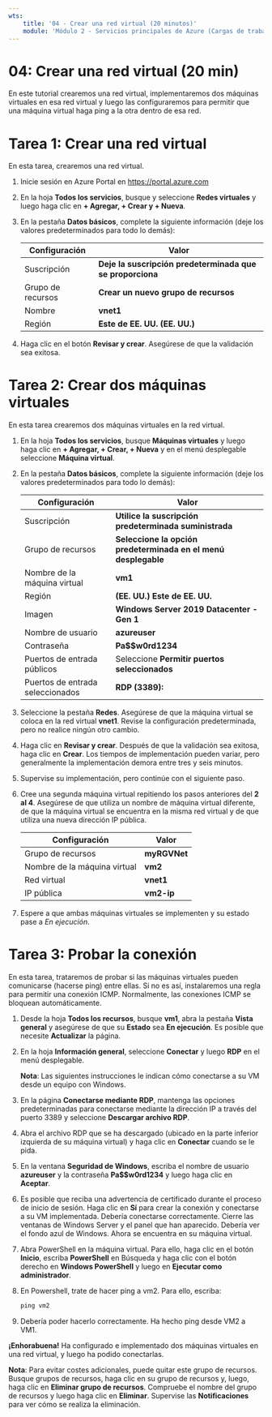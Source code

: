 ```yaml
---
wts:
    title: '04 - Crear una red virtual (20 minutos)'
    module: 'Módulo 2 - Servicios principales de Azure (Cargas de trabajo)'
---
```

# 04: Crear una red virtual (20 min)

En este tutorial crearemos una red virtual, implementaremos dos máquinas virtuales en esa red virtual y luego las configuraremos para permitir que una máquina virtual haga ping a la otra dentro de esa red.

# Tarea 1: Crear una red virtual 

En esta tarea, crearemos una red virtual. 

1. Inicie sesión en Azure Portal en <a href="https://portal.azure.com" target="_blank"><span style="color: #0066cc;" color="#0066cc">https://portal.azure.com</span></a>

2. En la hoja **Todos los servicios**, busque y seleccione **Redes virtuales** y luego haga clic en **+ Agregar, + Crear y + Nueva**. 

3. En la pestaña **Datos básicos**, complete la siguiente información (deje los valores predeterminados para todo lo demás):

    | Configuración | Valor | 
    | --- | --- |
    | Suscripción | **Deje la suscripción predeterminada que se proporciona** |
    | Grupo de recursos | **Crear un nuevo grupo de recursos** |
    | Nombre | **vnet1** |
    | Región | **Este de EE. UU. (EE. UU.)** |
    
   
4. Haga clic en el botón **Revisar y crear**. Asegúrese de que la validación sea exitosa.


# Tarea 2: Crear dos máquinas virtuales

En esta tarea crearemos dos máquinas virtuales en la red virtual. 

1. En la hoja **Todos los servicios**, busque **Máquinas virtuales** y luego haga clic en **+ Agregar, + Crear, + Nueva** y en el menú desplegable seleccione **Máquina virtual**. 

2. En la pestaña **Datos básicos**, complete la siguiente información (deje los valores predeterminados para todo lo demás):

   | Configuración | Valor | 
   | --- | --- |
   | Suscripción | **Utilice la suscripción predeterminada suministrada** |
   | Grupo de recursos |  **Seleccione la opción predeterminada en el menú desplegable** |
   | Nombre de la máquina virtual | **vm1**|
   | Región | **(EE. UU.) Este de EE. UU.** |
   | Imagen | **Windows Server 2019 Datacenter - Gen 1** |
   | Nombre de usuario| **azureuser** |
   | Contraseña| **Pa$$w0rd1234** |
   | Puertos de entrada públicos| Seleccione **Permitir puertos seleccionados**  |
   | Puertos de entrada seleccionados| **RDP (3389):** |
   

3. Seleccione la pestaña **Redes**. Asegúrese de que la máquina virtual se coloca en la red virtual **vnet1**. Revise la configuración predeterminada, pero no realice ningún otro cambio. 

4. Haga clic en **Revisar y crear**. Después de que la validación sea exitosa, haga clic en **Crear**. Los tiempos de implementación pueden variar, pero generalmente la implementación demora entre tres y seis minutos.

5. Supervise su implementación, pero continúe con el siguiente paso. 

6. Cree una segunda máquina virtual repitiendo los pasos anteriores del **2 al 4**. Asegúrese de que utiliza un nombre de máquina virtual diferente, de que la máquina virtual se encuentra en la misma red virtual y de que utiliza una nueva dirección IP pública.

    | Configuración | Valor |
    | --- | --- |
    | Grupo de recursos | **myRGVNet** |
    | Nombre de la máquina virtual |  **vm2** |
    | Red virtual | **vnet1** |
    | IP pública | **vm2-ip** |

7. Espere a que ambas máquinas virtuales se implementen y su estado pase a *En ejecución*.

# Tarea 3: Probar la conexión 

En esta tarea, trataremos de probar si las máquinas virtuales pueden comunicarse (hacerse ping) entre ellas. Si no es así, instalaremos una regla para permitir una conexión ICMP. Normalmente, las conexiones ICMP se bloquean automáticamente.

1. Desde la hoja **Todos los recursos**, busque **vm1**, abra la pestaña **Vista general** y asegúrese de que su **Estado** sea **En ejecución**. Es posible que necesite **Actualizar** la página.

2. En la hoja **Información general**, seleccione **Conectar** y luego **RDP** en el menú desplegable.

    **Nota**: Las siguientes instrucciones le indican cómo conectarse a su VM desde un equipo con Windows. 

3. En la página **Conectarse mediante RDP**, mantenga las opciones predeterminadas para conectarse mediante la dirección IP a través del puerto 3389 y seleccione **Descargar archivo RDP**.

4. Abra el archivo RDP que se ha descargado (ubicado en la parte inferior izquierda de su máquina virtual) y haga clic en **Conectar** cuando se le pida. 

5. En la ventana **Seguridad de Windows**, escriba el nombre de usuario **azureuser** y la contraseña **Pa$$w0rd1234** y luego haga clic en **Aceptar**.

6. Es posible que reciba una advertencia de certificado durante el proceso de inicio de sesión. Haga clic en **Sí** para crear la conexión y conectarse a su VM implementada. Debería conectarse correctamente. Cierre las ventanas de Windows Server y el panel que han aparecido. Debería ver el fondo azul de Windows. Ahora se encuentra en su máquina virtual.

7. Abra PowerShell en la máquina virtual. Para ello, haga clic en el botón **Inicio**, escriba **PowerShell** en Búsqueda y haga clic con el botón derecho en **Windows PowerShell** y luego en **Ejecutar como administrador**.

8. En Powershell, trate de hacer ping a vm2. Para ello, escriba:

   ```PowerShell
   ping vm2
   ```

 9. Debería poder hacerlo correctamente. Ha hecho ping desde VM2 a VM1.


**¡Enhorabuena!** Ha configurado e implementado dos máquinas virtuales en una red virtual, y luego ha podido conectarlas.

**Nota**: Para evitar costes adicionales, puede quitar este grupo de recursos. Busque grupos de recursos, haga clic en su grupo de recursos y, luego, haga clic en **Eliminar grupo de recursos**. Compruebe el nombre del grupo de recursos y luego haga clic en **Eliminar**. Supervise las **Notificaciones** para ver cómo se realiza la eliminación.
